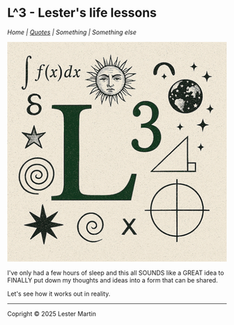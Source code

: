 # L^3 - Lester's life lessons
*Home | [Quotes](./quotes.md) | Something | Something else*

![alt text](https://raw.githubusercontent.com/lestermartin/lestermartin.github.io/main/L-Squared.png "website logo")


I've only had a few hours of sleep and this all SOUNDS like a GREAT idea to FINALLY put down my thoughts and ideas into a form that can be shared.

Let's see how it works out in reality.

---
Copright &copy; 2025 Lester Martin
